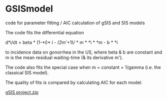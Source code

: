 # GSISmodel
code for parameter fitting / AIC calculation of gSIS and SIS models

The code fits the differential equation

d*i/dt = beta \* (1-*i)\* *i - (2*m\'+1)/ \* m \* *i \* *m - b \* *i

to incidence data on gonorrhea in the US, where beta & b are constant and m is the mean residual waiting-time (& its derivative m').

The code also fits the special case when m = constant = 1/gamma (i.e. the classical SIS model).

The quality of fits is compared by calculating AIC for each model. 

[gSIS project.zip](https://github.com/mathguypi314/GSISmodel/files/8800303/gSIS.project.zip)
